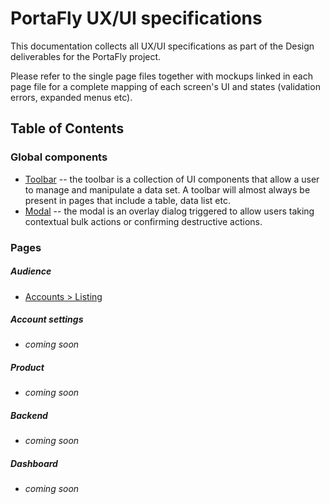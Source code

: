 # PortaFly UX/UI specifications
This documentation collects all UX/UI specifications as part of the Design deliverables for the PortaFly project.

Please refer to the single page files together with mockups linked in each page file for a complete mapping of each screen's UI and states (validation errors, expanded menus etc).

## Table of Contents

### Global components
* [Toolbar](/portafly/doc/ux_specs/global_components/toolbar.md) -- the toolbar is a collection of UI components that allow a user to manage and manipulate a data set. A toolbar will almost always be present in pages that include a table, data list etc.
* [Modal](/portafly/doc/ux_specs/global_components/modal.md) -- the modal is an overlay dialog triggered to allow users taking contextual bulk actions or confirming destructive actions.  

### Pages
##### Audience
* [Accounts > Listing](./audience/accounts/listing.md)

##### Account settings
* _coming soon_

##### Product
* _coming soon_

##### Backend
* _coming soon_

##### Dashboard
* _coming soon_
